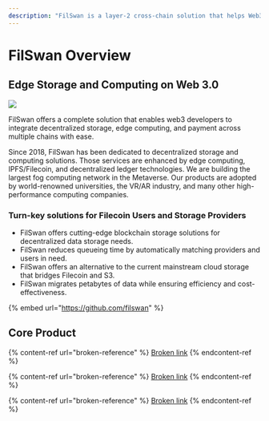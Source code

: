 ```yaml
---
description: "FilSwan is a layer-2 cross-chain solution that helps Web3 projects to integrate data, computing, storage,\_and payment into one suite."
---
```


# FilSwan Overview

## Edge Storage and Computing on Web 3.0

![
](<.gitbook/assets/image (28) (1) (1) (1) (1) (1).png>)

FilSwan offers a complete solution that enables web3 developers to integrate decentralized storage, edge computing, and payment across multiple chains with ease.

Since 2018, FilSwan has been dedicated to decentralized storage and computing solutions. Those services are enhanced by edge computing, IPFS/Filecoin, and decentralized ledger technologies. We are building the largest fog computing network in the Metaverse. Our products are adopted by world-renowned universities, the VR/AR industry, and many other high-performance computing companies.

### Turn-key solutions for Filecoin Users and Storage Providers

* FilSwan offers cutting-edge blockchain storage solutions for decentralized data storage needs.
* FilSwan reduces queueing time by automatically matching providers and users in need.
* FilSwan offers an alternative to the current mainstream cloud storage that bridges Filecoin and S3.
* FilSwan migrates petabytes of data while ensuring efficiency and cost-effectiveness.

{% embed url="https://github.com/filswan" %}

## Core Product

{% content-ref url="broken-reference" %}
[Broken link](broken-reference)
{% endcontent-ref %}

{% content-ref url="broken-reference" %}
[Broken link](broken-reference)
{% endcontent-ref %}

{% content-ref url="broken-reference" %}
[Broken link](broken-reference)
{% endcontent-ref %}

